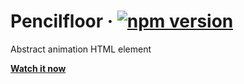 # Pencilfloor · [![npm version][npm badge]][npm url]

Abstract animation HTML element

[**Watch it now**](https://gitcdn.xyz/repo/fasttime/Pencilfloor/master/playground/playground.html)

[npm badge]: https://badge.fury.io/js/pencilfloor.svg
[npm url]: https://www.npmjs.com/package/pencilfloor
